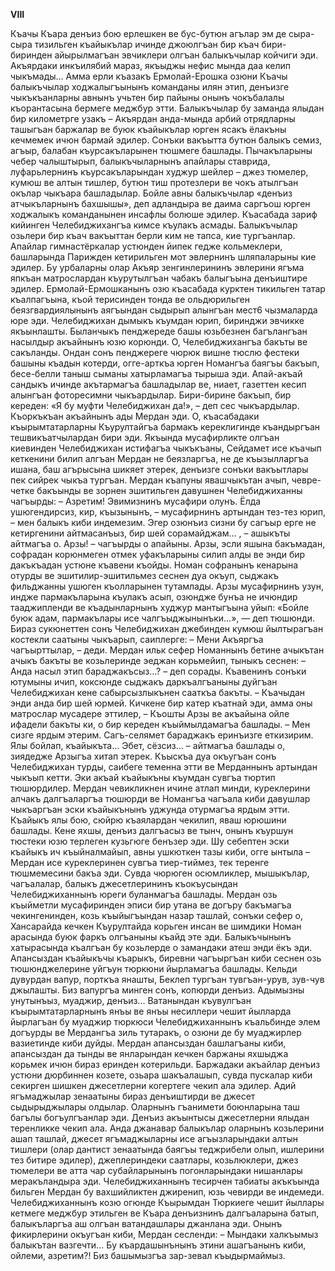 **VIII**


Къачы Къара денъиз бою ерлешкен ве бус-бутюн агълар эм де сыра-сыра тизильген къайыкълар ичинде джоюлгъан бир къач бири-биринден айырылмагъан эвчиклери олгъан балыкъчылар койчиги эди.
Акъярдаки инкъилябий  мараз, якъыджы нефис мында даа келип чыкъмады… Амма ерли къазакъ Ермолай-Ерошка озюни Къачы балыкъчылар ходжалыгъынынъ команданы илян этип, денъизге чыкъкъанларны авнынъ учьтен бир пайыны  онынъ чокъбалалы къорантасына бермеге меджбур этти.
Балыкъчылар бу заманда ялыдан бир километрге узакъ – Акъярдан анда-мында арбий отрядларны ташыгъан баржалар ве буюк къайыкълар юрген ясакъ ёлакъны кечмемек ичюн бармай эдилер.
Сонъки вакъытта бутюн балыкъ семиз, агъыр, балабан къурсакъларынен тюшмеге башлады. Пычакъларыны чебер чалыштырып, балыкъчыларнынъ апайлары ставрида, луфарьлернинъ къурсакъларындан худжур шейлер – джез тюмелер, кумюш ве алтын тишлер, бутюн тиш протезлери ве чокъ атылгъан окълар чыкъара башладылар.
Бойле авны балыкъчылар «денъиз атчыкъларнынъ бахшышы», деп адландыра ве даима саргъош юрген ходжалыкъ команданынен инсафлы болюше эдилер.
Къасабада зариф кийинген Челебиджихангъа кимсе къулакъ асмады. Балыкъчылар озьлери бир къач вакъыттан берли ким не тапса, кие тургъанлар. Апайлар гимнастёркалар устюнден йипек гедже кольмеклери, башларында Парижден кетирильген мот эвлернинъ шляпаларыны кие эдилер. Бу урбаларны олар Акъяр зенгинлерининъ эвлерини ягъма япкъан матрослардан къурутылгъан чабакъ балыгъына денъиштире эдилер.
Ермолай-Ермошканынъ озю къасабада курктен тикильген татар къалпагъына, къой терисинден тонда ве ольдюрильген беязгвардиялынынъ аягъындан сыдырып алынгъан мест6 чызмаларда юре эди. Челебиджихан дымыкъ къумдан юрип, биринджи эвчикке якъынлашты.
Быланчыкъ пенджереде башы юзьбезнен багълангъан насылдыр акъайнынъ юзю корюнди. О, Челебиджихангъа бакъты ве сакъланды.
Ондан сонъ пенджереге чюрюк вишне тюслю фестеки башыны къадын котерди, огге-арткъа юрген Номангъа баягъы бакъып, бесе-белли таныш сыманы хатырламагъа тырыша эди.
Апай-акъай сандыкъ ичинде акътармагъа башладылар ве, ниает, газеттен кесип алынгъан фоторесимни чыкъардылар. Бири-бирине бакъып, бир кереден: «Я бу муфти Челебиджихан да!», – деп сес чыкъардылар.
Къоркъкъан акъайнынъ ады Мердан эди. О, къасабадаки къырымтатарларны Къурултайгъа бармакъ кереклигинде къандыргъан тешвикъатчылардан бири эди.
Якъында мусафирликте олгъан киевинден Челебиджихан истифагъа чыкъкъаны, Сейдамет исе къачып кеткенини билип алгъан Мердан не беязларгъа, не де къызылларгъа ишана, баш агърысына шикяет этерек, денъизге сонъки вакъытлары пек сийрек чыкъа тургъан.
Мердан къапуны явашчыкътан ачып, чевре-четке бакъынды ве зорнен эшитильген давушнен Челебиджиханны чагъырды:
– Азретим! Эвимизнинъ мусафири олунъ. Ёлда ушюгендирсиз, кир, къызынынъ, – мусафирнинъ артындан тез-тез юрип, – мен балыкъ киби индемезим. Эгер озюнъиз сизни бу сагъыр ерге не кетиргенини айтмасанъыз, бир шей сорамайджам… , – ашыкъты айтмагъа о.
Арзы! – чагъырды о апайыны.
Арзы, эсли яшына бакъмадан, софрадан корюнмеген отмек уфакъларыны силип алды ве энди бир дакъкъадан устюне къавени къойды.
Номан софранынъ кенарына отурды ве эшитилир-эшитильмез сеснен дуа окъуп, сыджакъ фильджанны ушюген къолларынен тутамлады. Арзы мусафирнинъ узун, индже пармакъларына къулакъ асып, озюндже бунъа не ичюндир тааджипленди ве къадынларнынъ худжур мантыгъына уйып: «Бойле буюк адам, пармакълары исе чалгъыджынынъки…», — деп тюшюнди.
Бираз сукюнеттен сонъ Челебиджихан джебинден кумюш йылтырагъан костекли саатыны чыкъарып, саиплерге: 
– Мени Акъяргъа чагъырттылар, – деди.
Мердан ильк сефер Номаннынъ бетине ачыкътан ачыкъ бакъты ве козьлеринде эеджан корьмейип, тыныкъ сеснен:
– Анда насыл этип бараджакъсыз...? – деп сорады.
Къавенинъ сонъки ютумыны ичип, коксюнде сыджакъ даркъалгъаныны дуйгъан Челебиджихан кене сабырсызлыкънен сааткъа бакъты.
– Къачыдан энди анда бир шей юрмей. Кичкене бир катер къатнай эди, амма оны матрослар мусадере эттилер, – Къошты Арзы ве акъайына ойле ифадели бакъты ки, о бир кереден къыймылдамагъа башлады.
– Мен сизге ярдым этерим. Сагъ-селямет бараджакъ еринъизге еткизирим. Ялы бойлап, къайыкъта… Эбет, сёзсиз… – айтмагъа башлады о, зиядедже Арзыгъа  хитап этерек.
Къыскъа дуа окъугъан сонъ Челебиджихан турды, саибеге теменна этти ве Мерданнынъ артындан чыкъып кетти.
Эки акъай къайыкъны къумдан  сувгъа тюртип тюшюрдилер. Мердан чевикликнен ичине атлап минди, куреклерини алчакъ далгъаларгъа тюшюрди ве Номангъа чагъала киби давушлар чыкъаргъан эски къайыкънынъ уджунда отурмагъа ярдым этти. 
Къайыкъ ялы бою, сюйрю къаялардан чекилип, яваш юрюшини башлады. Кене яхшы, денъиз далгъасыз ве тынч, онынъ къуршун тюстеки юзю терлеген кузьгюге бенъзер эди. Шу себептен эски къайыкъ ич къыйналмайып, авны ушкюткен тазы киби, огге ынтыла – Мердан исе куреклеринен сувгъа тиер-тиймез, тек теренге тюшмемесини бакъа эди.
Сувда чюрюген осюмликлер, мышыкълар, чагъалалар, балыкъ джесетлерининъ къокъусындан Челебиджиханнынъ юреги буланмагъа башлады.
Мердан озь къыйметли мусафиринден эписи бир утана ве догъру бакъмагъа чекингенинден, козь къыйыгъындан назар ташлай, сонъки сефер о, Хансарайда кечкен Къурултайда корьген инсан ве шимдики Номан арасында  буюк фаркъ олгъаныны къайд эте эди. Балыкъчынынъ хатырасында къалгъан бу козьлерде о замандаки атеш энди ёкъ эди.
Апансыздан къайыкъчы къарыкъ, биревни чагъыргъан киби сеснен озь тюшюнджелерине уйгъун тюркюни йырламагъа башлады.
Кельди дувурдан вапур, порткъа янашты,
Беклеп тургъан тувгъан-урув, зув-чув джылашты.
Биз вапургъа минген сонъ, копюрди денъиз.
Адымызны унутынъыз, муаджир, денъиз... 
Ватанындан къувулгъан къырымтатарларнынъ янъы ве янъы несиллери чешит йылларда йырлагъан бу муаджир тюркюси Челебиджиханнынъ къальбинде элем догъурды ве Мердангъа зиль тутаракъ, о озюни де бу муаджирлер вазиетинде киби дуйды.
Мердан апансыздан башлагъаны киби, апансыздан да тынды ве янларындан кечкен баржаны яхшыджа корьмек ичюн бираз еринден котерильди. Баржадаки акъайлар денъиз устюни дюрбиннен козете, озьара шакъалашып, сувда пускалар киби секирген шишкен джесетлерни когертеге чекип ала эдилер. Адий ягъмаджылар зенаатыны бираз денъиштирди ве джесет сыдырыджылары  олдылар.
Оларнынъ гъанимети боюнларына таш багълы богъулгъанлар эди. Денъиз акъынтысы джесетлерни ялыдан теренликке чекип ала. Анда джанавар балыкълар оларнынъ козьлерини ашап ташлай, джесет ягъмаджыларны исе агъызларындаки алтын тишлери (олар дантист зенаатында баягъы теджрибели олып, ишлерини тез битире эдилер), джеплериндеки саатлары, козьлюклери, джез тюмелери ве атта чар субайларынынъ погонларындаки нишанлары меракъландыра эди.
Челебиджиханнынъ тесирчен табиаты акъкъында бильген Мердан бу вахшийликтен джиренип, юзь чевирди ве индемеди.
Челебиджиханнынъ козю огюнде Къырымдан Тюркиеге чешит йыллары кетмеге меджбур этильген ве Къара денъизнинъ далгъаларына батып, балыкъларгъа аш олгъан ватандашлары джанлана эди.
Онынъ фикирлерини окъугъан киби, Мердан сесленди:
– Мындаки халкъымыз балыкътан вазгечти… Бу къардашынънынъ этини ашагъанынъ киби, ойлеми, азретим?! Биз башымызгъа зар-зевал къыдырмаймыз.


